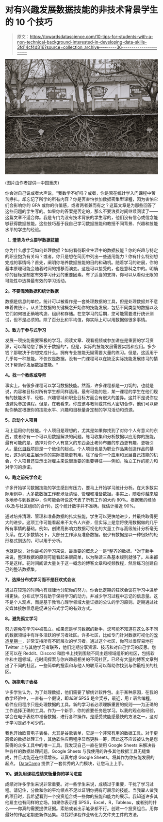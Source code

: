 # 对有兴趣发展数据技能的非技术背景学生的 10 个技巧

> 原文：<https://towardsdatascience.com/10-tips-for-students-with-a-non-technical-background-interested-in-developing-data-skills-3fd14cf4d316?source=collection_archive---------36----------------------->

![](img/aaaa69daceecd59c45dfb326fc35e6d6.png)

(图片由作者提供—中国重庆)

你会对自己说或者大声说，“我数学不好吗？或者，你是否在统计学入门课程中苦苦挣扎，却忘记了所学的所有内容？你是否害怕参加数据密集型课程，因为害怕它们会影响你的 GPA 或你的价值感，或者两者兼而有之？这篇文章是为那些回答了这些问题的学生写的。如果你的答案是否定的，那么不要浪费时间继续阅读了——这篇文章不适合你。我是专门为没有技术背景的学生写的，他们没有信心或信念能够获得数据技能。这些技巧基于我自己学习数据技能和教授不同背景、兴趣和技能水平的学生的经验。

1.  **澄清*为什么*要学数据技能**

你为什么想学习如何处理数据？如何看待职业生涯中的数据技能？你的兴趣与特定的职业抱负有关吗？或者，你只是想在简历中列出一些通用能力？你有什么特别想完成的事情吗？首先，阐明你培养数据技能的目的和动机。随着学习的进展，你的基本原理可能会随着时间的推移而演变。这是可以接受的，也是意料之中的。明确你的目标是制定有效学习计划的重要因素。有了适当的支持，你可以从看似无限的可能性中选择最有效的学习活动。

**2。不要混淆数据和统计数据**

数据是信息的单位。统计可以被看作是一套处理数据的工具，但是处理数据并不意味着做统计。从关注数据的关键概念开始你的技能发展，包括不同类型的数据以及它们如何被正确地构造、组织和存储。在您学习的后期，您可能需要进行统计测试，但不是必须的。除了百分比和平均值，你实际上可以用数据做很多事情。

**3。致力于参与式学习**

发展一项技能需要积极的学习。阅读文章、观看视频或参加讲座是重要的学习资源，可以帮助您了解关于数据的*。但是，实际的技能发展需要实践和应用。多少钱？那取决于你想完成什么。拥有专业技能无疑需要大量的练习。但是，这适用于几乎每一种技能，不仅仅是数据。没有一门课程可以在缺乏实际技能发展练习的情况下帮助你发展数据技能。*

**4。找一个教练或导师**

事实上，有很多课程可以学习数据技能。然而，许多课程都是一刀切的，也就是说，内容和目标对所有学生都同样适用。最有可能的是，某一课程的学生在他们现有的技能水平、经验、兴趣领域和职业目标方面会有很大的差异。这并不是说你应该避免参加课程。但是，在我看来，你应该与教师或其他人密切合作，他们可以帮助你确定根据你的技能水平、兴趣和目标量身定制的学习活动和资源。

**5。启动个人项目**

马上运用你的技能。个人项目是理想的，尤其是如果你找到了对你个人有意义的东西，或者你有一个可以用数据解决的问题。练习收集和分析数据以应用你的技能。最有可能的是，选择对你个人有意义的东西会比老师布置的东西更有趣、更吸引人。[量化自我](https://quantifiedself.com/)项目是一个绝佳的起点。个人项目也是为职业作品集创造作品的基础，这对向雇主展示你的实际技能更有用。除了给你一个应用和发展自己技能的机会，个人项目还显示出对雇主来说很重要的重要特征——例如，独立工作的能力和对学习的承诺。

**6。跑之前先学会走**

许多开始学习数据技能的学生感到有压力，要马上开始学习统计分析。在大多数实际用例中，大多数数据工作都涉及清理、管理和准备数据。事实上，随着你越来越多地参与到数据中，你可能会听说这代表了所有工作的大约 80%。根据我的经验(以及与社区组织的合作)，这个统计数字并不准确。我估计接近 90%。

通过培养清理、管理和准备数据的扎实技能，学生可以更快地进步，并最终取得更大的进步。这项工作可能看起来不太令人兴奋，但实际上是您将使用数据做的几乎所有事情的基础。例如，创建高影响力数据可视化的大量工作与高级统计分析毫无关系。在大多数情况下，大部分工作涉及准备数据。很少有数据是以一种很好的矩形格式到达的，可以用于分析。

也就是说，对你最初的学习来说，最重要的概念之一是*整齐的数据。*对于新手来说，整理数据的原则可能看起来很简单，以为略读三条基本规则就够了。从来都不是这样。花时间阅读大量关于这一概念的博客文章和视频教程，然后练习创建自己的整洁数据集。

**7。选择分布式学习而不是狂欢式会议**

通过在较短的时间内有规律地分配你的努力，你会比定期的狂欢会议在学习中进步得更快。分布式学习有助于保持学习的动力，并减少学习过程中忘记的信息量。这不是个人观点，而是基于教育心理学领域大量证据的公认的学习原则。定期通过社交媒体接触信息是促进分布式学习的有效方式。

**8。避免孤立学习**

努力避免在学习中被孤立。如果您是学习数据的新手，您可能不知道在这么多不同的数据领域中有许多活跃的学习者社区。许多社区，比如专门针对数据可视化的[改造星期一](https://www.makeovermonday.co.uk/)，非常支持所有不同层次的学习者。通过这个社区，你可以很容易地在 Twitter 上与其他学习者联系，他们定期分享资源、技巧和对自己学习的反思。您还可以在 Reddit、Discord 和脸书上找到围绕不同主题领域组织的社区，包括软件和主题领域。花时间探索与你兴趣最相关的不同社区。已经有大量的博客文章列出了不同的社区。一些简单的搜索和与他人的联系可以帮助你找到与你最相关的社区。

**9。拥抱电子表格**

许多学生认为，为了处理数据，他们需要了解统计软件包。出于某种原因，在我的教学经验中，一直有一个假设，即*知道* SPSS 是金奖券，最近，用 r 语言编程。软件应用程序只是处理数据的工具，新的学习者必须理解重要的规则——为正确的工作选择正确的工具。作为一个新手，你的首要任务是学习。以我的观点和经验，学会在电子表格中准备数据，进行各种操作，是感受效能感最快的方法之一，这对于学习是必不可少的。

我也开始欣赏电子表格，尤其是谷歌表单，它是一个非常有用的数据工具。对于更高级的数据处理工作，其他软件应用程序显然更胜一筹，因此这不应该被认为是您获得的众多工具中的唯一工具。我发现自己一直在使用 Google Sheets 来解决各种各样的数据处理问题。Google Sheets 与我使用的许多其他数据工具无缝集成，并且功能还在继续增长。认真考虑 Google Sheets，将其作为你技能发展的起点。 [DataCamp](http://www.datacamp.com) 提供了一套优秀的入门模块，让您马上上手。

**10。避免用课程成绩来衡量你的学习进度**

成绩对许多学生来说非常重要。对一些学生来说，成绩过于重要，干扰了学习过程。请记住，分数和你的平均绩点不足以证明你拥有可展示的技能。当我雇人做我的项目时，我希望看到一个投资组合或一些你的技能和能力的展示。我知道许多其他雇主也有同样的立场。如果你表示懂 SPSS，Excel，R，Tableau，或者别的什么——你真的需要提供证据。索赔或者出示笔录都不行。创建一个投资组合。用你最好的作品定期更新作品集。寻找将课程作业转化为文件夹工件的方法。